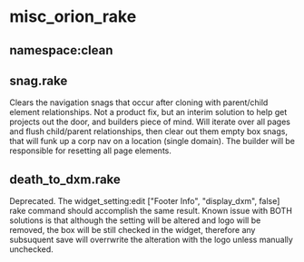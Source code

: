 # misc_orion_rake

## namespace:clean

## snag.rake

Clears the navigation snags that occur after cloning with parent/child element relationships. Not a product fix, but an interim solution to help get projects out the door, and builders piece of mind. Will iterate over all pages and flush child/parent relationships, then clear out them empty box snags, that will funk up a corp nav on a location (single domain). The builder will be responsible for resetting all page elements.

## death_to_dxm.rake

Deprecated. The widget_setting:edit ["Footer Info", "display_dxm", false] rake command should accomplish the same result. Known issue with BOTH solutions is that although the setting will be altered and logo will be removed, the box will be still checked in the widget, therefore any subsuquent save will overrwrite the alteration with the logo unless manually unchecked. 
